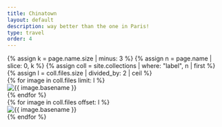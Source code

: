 ```yaml
---
title: Chinatown
layout: default
description: way better than the one in Paris!
type: travel
order: 4
---
```


<div class="section main">
	<div class="container">
		<div class="row">
			{% assign k = page.name.size | minus: 3 %}
			{% assign n = page.name | slice: 0, k %}
			{% assign coll = site.collections | where: "label", n | first %}
			{% assign l = coll.files.size | divided_by: 2 | ceil %}
			<div class="one-half column">
				{% for image in coll.files limit: l %}
				<article class="thumb">
					<img class="lozad u-max-full-width" data-src="{{ '/' | append: coll.label | append: '/' | append: image.name }}" alt="{{ image.basename }}" />
				</article>
				{% endfor %}
			</div>
			<div class="one-half column">
				{% for image in coll.files offset: l %}
				<article class="thumb">
					<img class="lozad u-max-full-width" data-src="{{ '/' | append: coll.label | append: '/' | append: image.name }}" alt="{{ image.basename }}" />
				</article>
				{% endfor %}
			</div>
		</div>
	</div>
</div>
<div id="Fullscreen">
	<img src="" alt="" />
</div>